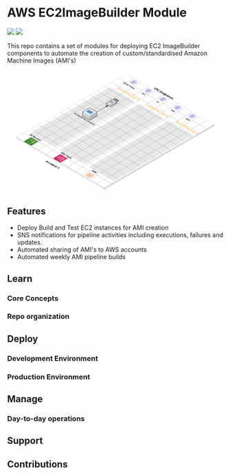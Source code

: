 # AWS EC2ImageBuilder Module

![](https://img.shields.io/badge/maintained%20by-Virtua%20Enterprise%20Limited-blueviolet) ![](https://img.shields.io/badge/tf-%3E%3D0.12.0-blue.svg)

This repo contains a set of modules for deploying EC2 ImageBuilder components to automate the creation of custom/standardised Amazon Machine Images (AMI's)

![AWS Infrastructure for ImageBuilder](_docs/EC2ImageBuilder.png)

## Features
* Deploy Build and Test EC2 instances for AMI creation
* SNS notifications for pipeline activities including executions, failures and updates.
* Automated sharing of AMI's to AWS accounts
* Automated weekly AMI pipeline builds


## Learn
### Core Concepts
### Repo organization

## Deploy
### Development Environment
### Production Environment

## Manage
### Day-to-day operations

## Support

## Contributions
